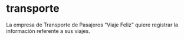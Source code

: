 # transporte
La empresa de Transporte de Pasajeros “Viaje Feliz” quiere registrar la información referente a sus viajes. 
